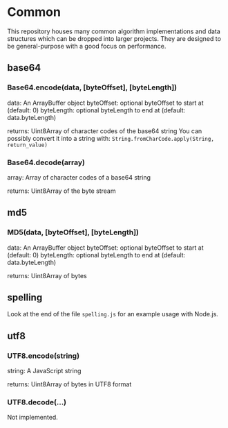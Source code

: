Common
======

This repository houses many common algorithm implementations and data structures which can be dropped into larger projects. They are designed to be general-purpose with a good focus on performance.


base64
------

### Base64.encode(data, [byteOffset], [byteLength])

data: An ArrayBuffer object
byteOffset: optional byteOffset to start at (default: 0)
byteLength: optional byteLength to end at (default: data.byteLength)

returns: Uint8Array of character codes of the base64 string
You can possibly convert it into a string with: `String.fromCharCode.apply(String, return_value)`

### Base64.decode(array)

array: Array of character codes of a base64 string

returns: Uint8Array of the byte stream


md5
---

### MD5(data, [byteOffset], [byteLength])

data: An ArrayBuffer object
byteOffset: optional byteOffset to start at (default: 0)
byteLength: optional byteLength to end at (default: data.byteLength)

returns: Uint8Array of bytes


spelling
--------

Look at the end of the file `spelling.js` for an example usage with Node.js.



utf8
----

### UTF8.encode(string)

string: A JavaScript string

returns: Uint8Array of bytes in UTF8 format


### UTF8.decode(...)

Not implemented.